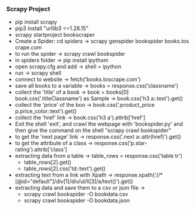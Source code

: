 ### Scrapy Project
- pip install scrapy
- pip3 install "urllib3 <=1.26.15"
- scrapy startproject bookscraper
- Create a Spider: cd spiders -> scrapy genspider bookspider books.tos
crape.com
- to run the spider -> scrapy crawl bookspider
- in spiders folder -> pip install ipythom
- open scrapy.cfg and add -> shell = ipython
- run -> scrapy shell
- connect to website -> fetch('books.toscrape.com')
- save all books to a variable -> books = response.css('classname')
- collect the 'title' of a book ->
    book = books[0]
    book.css('.titleClassname') as Sample ->
      book.css('h3 a::text').get() 
- collect the 'price' of the boo ->
    book.css('.product_price p.price_color::text').get()
- collect the 'href' link ->
    book.css('h3 a').attrib['href']
- Exit the shell 'exit', and crawl the webpage with 'bookspider.py' and then give the command on the shell "scrapy crawl bookspider"
- to get the 'next page' link -> response.css('.next a::attr(href)').get()
- to get the attribute of a class -> response.css('p.star-rating').attrib['class']
- extracting data from a table ->  table_rows = response.css('table tr')
  - table_rows[2].get()
  - table_rows[2].css('td::text').get()
- extracting text from a link with Xpath -> 
    response.xpath('//*[@id="default"]/div[1]/div/ul/li[3]/a/text()').get()
- extracting data and save them to a csv or json file ->
  - scrapy crawl bookspider -O bookdata.csv
  - scrapy crawl bookspider -O bookdata.json
